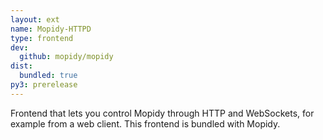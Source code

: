 ```yaml
---
layout: ext
name: Mopidy-HTTPD
type: frontend
dev:
  github: mopidy/mopidy
dist:
  bundled: true
py3: prerelease
---
```


Frontend that lets you control Mopidy through HTTP and WebSockets,
for example from a web client.
This frontend is bundled with Mopidy.
